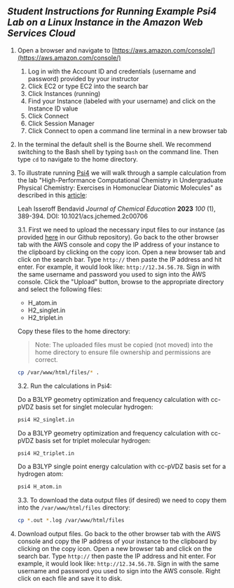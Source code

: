 ## _Student Instructions for Running Example Psi4 Lab on a Linux Instance in the Amazon Web Services Cloud_

1.	Open a browser and navigate to [https://aws.amazon.com/console/](https://aws.amazon.com/console/)
	1. Log in with the Account ID and credentials (username and password) provided by your instructor
	2. Click EC2 or type EC2 into the search bar
	3. Click Instances (running)
	4. Find your Instance (labeled with your username) and click on the Instance ID value
	5. Click Connect
	6. Click Session Manager
	7. Click Connect to open a command line terminal in a new browser tab

2.	In the terminal the default shell is the Bourne shell. We recommend switching to the Bash shell by typing `bash` on the command line. Then type `cd` to navigate to the home directory.

3.	To illustrate running [Psi4](https://psicode.org/) we will walk through a sample calculation from the lab "High-Performance Computational Chemistry in Undergraduate Physical Chemistry: Exercises in Homonuclear Diatomic Molecules" as described in this [article](https://pubs.acs.org/doi/full/10.1021/acs.jchemed.2c00706):

	Leah Isseroff Bendavid
_Journal of Chemical Education_ **2023** _100_ (1), 389-394.
DOI: 10.1021/acs.jchemed.2c00706

	3.1. First we need to upload the necessary input files to our instance (as provided [here](https://github.com/wintercompchem/awscloud/tree/main/examples/psi4) in our Github repository). Go back to the other browser tab with the AWS console and copy the IP address of your instance to the clipboard by clicking on the copy icon. Open a new browser tab and click on the search bar. Type `http://` then paste the IP address and hit enter. For example, it would look like: `http://12.34.56.78`. Sign in with the same username and password you used to sign into the AWS console. Click the "Upload" button, browse to the appropriate directory and select the following files:
	
	- H\_atom.in
	- H2\_singlet.in
	- H2\_triplet.in
	
	Copy these files to the home directory:
	
	>Note: The uploaded files must be copied (not moved) into the home directory to ensure file ownership and permissions are correct.

	
	```sh
	cp /var/www/html/files/* .
	``` 

	3.2. Run the calculations in Psi4:
	
	Do a B3LYP geometry optimization and frequency calculation with cc-pVDZ basis set for singlet molecular hydrogen:

	```sh
 	psi4 H2_singlet.in
	```
	
	Do a B3LYP geometry optimization and frequency calculation with cc-pVDZ basis set for triplet molecular hydrogen:
		
	```sh
	psi4 H2_triplet.in
	```
	Do a B3LYP single point energy calculation with cc-pVDZ basis set for a hydrogen atom:
	
	```sh
	psi4 H_atom.in
	```
	
	3.3. To download the data output files (if desired) we need to copy them into the `/var/www/html/files` directory:

	```sh
 	cp *.out *.log /var/www/html/files
	```

4.	Download output files. Go back to the other browser tab with the AWS console and copy the IP address of your instance to the clipboard by clicking on the copy icon. Open a new browser tab and click on the search bar. Type `http://` then paste the IP address and hit enter. For example, it would look like: `http://12.34.56.78`. Sign in with the same username and password you used to sign into the AWS console. Right click on each file and save it to disk.




   
  


